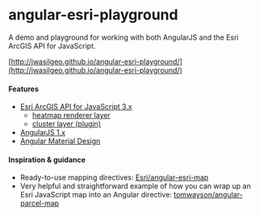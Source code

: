 # angular-esri-playground
A demo and playground for working with both AngularJS and the Esri ArcGIS API for JavaScript.

[http://jwasilgeo.github.io/angular-esri-playground/](http://jwasilgeo.github.io/angular-esri-playground/)

#### Features
- [Esri ArcGIS API for JavaScript 3.x](https://developers.arcgis.com/javascript/)
  - [heatmap renderer layer](https://developers.arcgis.com/javascript/jssamples/renderer_heatmap.html)
  - [cluster layer (plugin)](https://github.com/Esri/cluster-layer-js)
- [AngularJS 1.x](https://angularjs.org/)
- [Angular Material Design](https://material.angularjs.org/latest/#/)

#### Inspiration & guidance
- Ready-to-use mapping directives: [Esri/angular-esri-map](https://github.com/esri/angular-esri-map)
- Very helpful and straightforward example of how you can wrap up an Esri JavaScript map into an Angular directive: [tomwayson/angular-parcel-map](https://github.com/tomwayson/angular-parcel-map)
